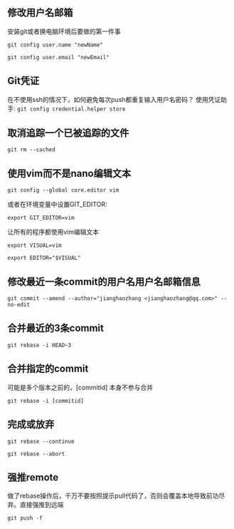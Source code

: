 ## 修改用户名邮箱
安装git或者换电脑环境后要做的第一件事

`git config user.name "newName"`

`git config user.email "newEmail"`

## Git凭证
在不使用ssh的情况下，如何避免每次push都重复输入用户名密码？
使用凭证助手:
`git config credential.helper store`

## 取消追踪一个已被追踪的文件
`git rm --cached`

## 使用vim而不是nano编辑文本
`git config --global core.editor vim`

或者在环境变量中设置GIT_EDITOR:

`export GIT_EDITOR=vim`

让所有的程序都使用vim编辑文本

`export VISUAL=vim`

`export EDITOR="$VISUAL"`

## 修改最近一条commit的用户名用户名邮箱信息
`git commit --amend --author="jianghaozhang <jianghaozhang@qq.com>" --no-edit`

## 合并最近的3条commit
`git rebase -i HEAD~3`

## 合并指定的commit
可能是多个版本之前的，[commitid] 本身不参与合并

`git rebase -i [commitid]`

## 完成或放弃
`git rebase --continue`

`git rebase --abort`

## 强推remote
做了rebase操作后，千万不要按照提示pull代码了，否则会覆盖本地导致前功尽弃。直接强推到远端

`git push -f`